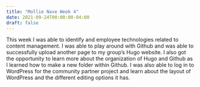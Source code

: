```yaml
---
title: "Mollie Nave Week 4"
date: 2021-09-24T00:00:00-04:00
draft: false
---
```


This week I was able to identify and employee technologies related to content management. I was able to play around with Github and was able to successfully upload another page to my group’s Hugo website. I also got the opportunity to learn more about the organization of Hugo and Github as I learned how to make a new folder within Github. I was also able to log in to WordPress for the community partner project and learn about the layout of WordPress and the different editing options it has. 
